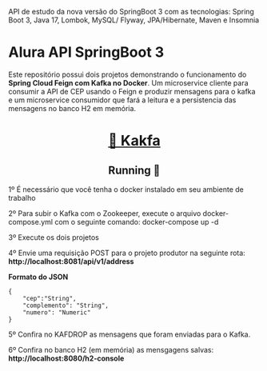 API de estudo da nova versão do SpringBoot 3 com as tecnologias: Spring Boot 3, Java 17, Lombok, MySQL/ Flyway, JPA/Hibernate, Maven e Insomnia

<h1 align="left"><strong>Alura API SpringBoot 3</strong></h1>
<p align="left">Este repositório possui dois projetos demonstrando o funcionamento do <strong> Spring Cloud Feign com Kafka no Docker</strong>. Um microservice cliente para consumir a API de CEP
 usando o Feign e produzir mensagens para o kafka e um microservice consumidor que fará a leitura e a persistencia das mensagens no banco H2 em memória.</p>
<h1 align="center">
    <a href="https://kafka.apache.org/">🔗 Kakfa</a>
</h1>

<h2 align="center"> 
	Running 🚀
</h2>
<p align="left">1º É necessário que você tenha o docker instalado em seu ambiente de trabalho</p>
<p align="left">2º Para subir o Kafka com o Zookeeper, execute o arquivo docker-compose.yml com o seguinte comando: docker-compose up -d </p>
<p align="left">3º Execute os dois projetos</p>
<p align="left">4º Envie uma requisição POST para o projeto produtor na seguinte rota: <strong> http://localhost:8081/api/v1/address </strong></p>

<p><strong>Formato do JSON</strong></p>

	{
		"cep":"String", 
		"complemento": "String",
		"numero": "Numeric"
	}

<p align="left">5º Confira no KAFDROP as mensagens que foram enviadas para o Kafka. </p>
<p align="left">6º Confira no banco H2 (em memória) as mensgagens salvas: <strong> http://localhost:8080/h2-console</strong></p>
